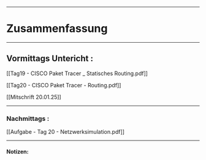 

___

# Zusammenfassung








----

## Vormittags Untericht : 

[[Tag19 - CISCO Paket Tracer _ Statisches Routing.pdf]]

[[Tag20 - CISCO Paket Tracer - Routing.pdf]]

[[Mitschrift 20.01.25]]


----

### Nachmittags :

[[Aufgabe - Tag 20 - Netzwerksimulation.pdf]]





___

#### Notizen: 
